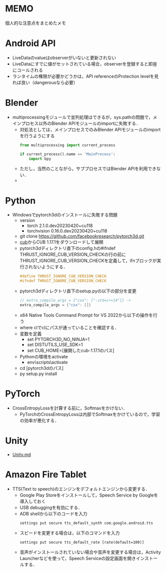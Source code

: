 <h1>MEMO</h1>
個人的な注意点をまとめたメモ

# Android API
- LiveDataのvalueはobserverがいないと更新されない
- LiveDataにすでに値がセットされている場合，observerを登録すると即座にコールされる
- ランタイムの権限が必要かどうかは，API referenceのProtection levelを見れば良い（dangerousなら必要）

# Blender
- multiprocessingモジュールで並列処理はできるが，sys.pathの問題で，メインプロセス以外のBlender APIモジュールのimportに失敗する．
    - 対処法としては，メインプロセスでのみBlender APIモジュールのimportを行うようにする
        ```Python
        from multiprocessing import current_process

        if current_process().name == 'MainProcess':
            import bpy
        ```
    - ただし，当然のことながら，サブプロセスではBlender APIを利用できない．
    - 
# Python
- Windowsでpytorch3dのインストールに失敗する問題
    - version
        - torch 2.1.0.dev20230420+cu118
        - torchvision 0.16.0.dev20230420+cu118
    - git clone https://github.com/facebookresearch/pytorch3d.git
    - [cub](https://github.com/NVIDIA/cub/releases)からCUB 1.17.1をダウンロードして展開
    - pytorch3dディレクトリ直下のconfig.hの#ifndef THRUST_IGNORE_CUB_VERSION_CHECKの行の前にTHRUST_IGNORE_CUB_VERSION_CHECKを定義して，ifnブロックが実行されないようにする．
        ```c
        #define THRUST_IGNORE_CUB_VERSION_CHECK
        #ifndef THRUST_IGNORE_CUB_VERSION_CHECK
        ```
    - pytorch3dディレクトリ直下のsetup.pyの以下の部分を変更
        ```cpp
        // extra_compile_args = {"cxx": ["-std=c++14"]} ->
        extra_compile_args = {"cxx": []}
        ```
    - x64 Native Tools Command Prompt for VS 2022から以下の操作を行う
    - where clでclにパスが通っていることを確認する．
    - 変数を定義
        - set PYTORCH3D_NO_NINJA=1
        - set DISTUTILS_USE_SDK=1
        - set CUB_HOME=[展開したcub-1.17.1のパス]
    - Pythonの環境をactivate
        - env\scripts\activate
    - cd [pytorch3dのパス]
    - py setup.py install

# PyTorch
- CrossEntropyLossを計算する前に，Softmaxをかけない．
    - PyTorchのCrossEntropyLossは内部でSoftmaxをかけているので，学習の効率が悪化する．

# Unity
- [Unity.md](Unity.md)
 
# Amazon Fire Tablet
- TTS(Text to speech)のエンジンをデフォルトエンジンから変更する．
    - Google Play Storeをインストールして，Speech Service by Googleを導入しておく
    - USB debuggingを有効にする．
    - ADB shellから以下のコードを入力
      ```
      settings put secure tts_default_synth com.google.android.tts
      ```
    - スピードを変更する場合は，以下のコマンドを入力
      ```
      settings put secure tts_default_rate [rate(default=100)]
      ```
    - 音声がインストールされていない場合や音声を変更する場合は，Activity Launcherなどを使って，Speech Serviceの設定画面を開きインストールする．
